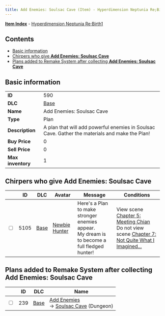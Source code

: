 ```yaml
---
title: Add Enemies: Soulsac Cave (Item) - Hyperdimension Neptunia Re;Birth1
---
```


[**Item Index**](/neptunia/rb1/item/index.html) - [Hyperdimension Neptunia Re;Birth1](/neptunia/rb1)

## Contents

- [Basic information](#basic-information)
- [Chirpers who give **Add Enemies: Soulsac Cave**](#chirpers-who-give-add-enemies-soulsac-cave)
- [Plans added to Remake System after collecting **Add Enemies: Soulsac Cave**](#plans-added-to-remake-system-after-collecting-add-enemies-soulsac-cave)

## Basic information

|   |   |
| -- | -- |
| **ID** | 590 |
| **DLC** | [Base](/neptunia/rb1/dlc/1-base.html) |
| **Name** | Add Enemies: Soulsac Cave |
| **Type** | Plan |
| **Description** | A plan that will add powerful enemies in Soulsac Cave. Gather the materials and make the Plan! |
| **Buy Price** | 0 |
| **Sell Price** | 0 |
| **Max inventory** | 1 |


## Chirpers who give **Add Enemies: Soulsac Cave**

|    | ID | DLC | Avatar | Message | Conditions |
| -- | -- | --- | ------ | ------- | ---------- |
| <input type="checkbox" id="rb1-chirper-event-1-5105" class="trackbox" /> | 5105 | [Base](/neptunia/rb1/dlc/1-base.html) | [Newbie Hunter](/neptunia/rb1/undefined/1-228-newbie-hunter.html) | Here's a Plan to make stronger enemies appear.<br />My dream is to become a full fledged hunter! | View scene [Chapter 5: Meeting Chian](/neptunia/rb1/scene/1-505-chapter-5-meeting-chian.html)<br />Do not view scene [Chapter 7: Not Quite What I Imagined...](/neptunia/rb1/scene/1-701-chapter-7-not-quite-what-i-imagined.html) |


## Plans added to Remake System after collecting **Add Enemies: Soulsac Cave**

|    | ID | DLC | Name |
| -- | -- | --- | ---- |
| <input type="checkbox" id="rb1-remake-1-239" class="trackbox" /> | 239 | [Base](/neptunia/rb1/dlc/1-base.html) | [Add Enemies](/neptunia/rb1/remake/1-239-add-enemies.html)<br /> → [Soulsac Cave](/neptunia/rb1/dungeon/1-16-soulsac-cave.html) (Dungeon) |
